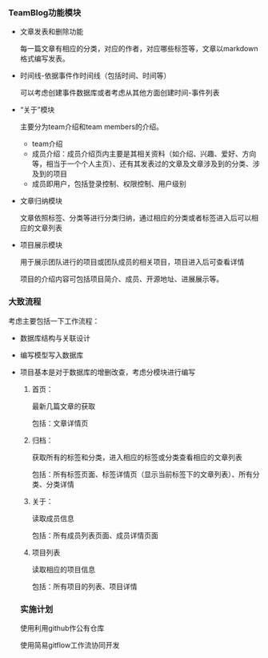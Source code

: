 ### TeamBlog功能模块

* 文章发表和删除功能

  每一篇文章有相应的分类，对应的作者，对应哪些标签等，文章以markdown格式编写发表。

* 时间线-依据事件作时间线（包括时间、时间等）

  可以考虑创建事件数据库或者考虑从其他方面创建时间-事件列表

* “关于”模块

  主要分为team介绍和team members的介绍。

  * team介绍
  * 成员介绍：成员介绍页内主要是其相关资料（如介绍、兴趣、爱好、方向等，相当于一个个人主页）、还有其发表过的文章及文章涉及到的分类、涉及到的项目
  * 成员即用户，包括登录控制、权限控制、用户级别

* 文章归纳模块

  文章依照标签、分类等进行分类归纳，通过相应的分类或者标签进入后可以相应的文章列表

* 项目展示模块

  用于展示团队进行的项目或团队成员的相关项目，项目进入后可查看详情

  项目的介绍内容可包括项目简介、成员、开源地址、进展展示等。



### 大致流程

考虑主要包括一下工作流程：

* 数据库结构与关联设计

* 编写模型写入数据库

* 项目基本是对于数据库的增删改查，考虑分模块进行编写

  1. 首页：

     最新几篇文章的获取

     包括：文章详情页

  2. 归档：

     获取所有的标签和分类，进入相应的标签或分类查看相应的文章列表

     包括：所有标签页面、标签详情页（显示当前标签下的文章列表）、所有分类、分类详情

  3. 关于：

     读取成员信息

     包括：所有成员列表页面、成员详情页面

  4. 项目列表

     读取相应的项目信息

     包括：所有项目的列表、项目详情

  

  ### 实施计划

  使用利用github作公有仓库

  使用简易gitflow工作流协同开发

  

